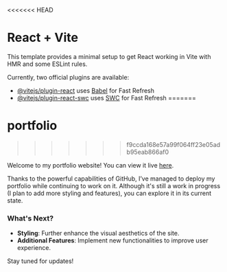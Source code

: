 <<<<<<< HEAD
# React + Vite

This template provides a minimal setup to get React working in Vite with HMR and some ESLint rules.

Currently, two official plugins are available:

- [@vitejs/plugin-react](https://github.com/vitejs/vite-plugin-react/blob/main/packages/plugin-react/README.md) uses [Babel](https://babeljs.io/) for Fast Refresh
- [@vitejs/plugin-react-swc](https://github.com/vitejs/vite-plugin-react-swc) uses [SWC](https://swc.rs/) for Fast Refresh
=======
# portfolio
>>>>>>> f9ccda168e57a99f064ff23e05adb95eab866af0
>>>>>>>
>>>>>>> 
Welcome to my portfolio website! You can view it live [here](https://yabuz87.github.io/portfolio).

Thanks to the powerful capabilities of GitHub, I’ve managed to deploy my portfolio while continuing to work on it. Although it's still a work in progress (I plan to add more styling and features), you can explore it in its current state.

### What's Next?

- **Styling**: Further enhance the visual aesthetics of the site.
- **Additional Features**: Implement new functionalities to improve user experience.

Stay tuned for updates!

